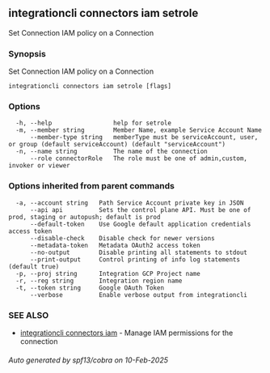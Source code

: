 ## integrationcli connectors iam setrole

Set Connection IAM policy on a Connection

### Synopsis

Set Connection IAM policy on a Connection

```
integrationcli connectors iam setrole [flags]
```

### Options

```
  -h, --help                 help for setrole
  -m, --member string        Member Name, example Service Account Name
      --member-type string   memberType must be serviceAccount, user, or group (default serviceAccount) (default "serviceAccount")
  -n, --name string          The name of the connection
      --role connectorRole   The role must be one of admin,custom, invoker or viewer
```

### Options inherited from parent commands

```
  -a, --account string   Path Service Account private key in JSON
      --api api          Sets the control plane API. Must be one of prod, staging or autopush; default is prod
      --default-token    Use Google default application credentials access token
      --disable-check    Disable check for newer versions
      --metadata-token   Metadata OAuth2 access token
      --no-output        Disable printing all statements to stdout
      --print-output     Control printing of info log statements (default true)
  -p, --proj string      Integration GCP Project name
  -r, --reg string       Integration region name
  -t, --token string     Google OAuth Token
      --verbose          Enable verbose output from integrationcli
```

### SEE ALSO

* [integrationcli connectors iam](integrationcli_connectors_iam.md)	 - Manage IAM permissions for the connection

###### Auto generated by spf13/cobra on 10-Feb-2025
